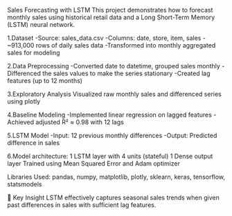 Sales Forecasting with LSTM
This project demonstrates how to forecast monthly sales using historical retail data and a Long Short-Term Memory (LSTM) neural network.

1.Dataset
-Source: sales_data.csv
-Columns: date, store, item, sales
-~913,000 rows of daily sales data
-Transformed into monthly aggregated sales for modeling

2.Data Preprocessing
-Converted date to datetime, grouped sales monthly
-Differenced the sales values to make the series stationary
-Created lag features (up to 12 months)

3.Exploratory Analysis
Visualized raw monthly sales and differenced series using plotly

4.Baseline Modeling
-Implemented linear regression on lagged features
-Achieved adjusted R² ≈ 0.98 with 12 lags

5.LSTM Model
-Input: 12 previous monthly differences
-Output: Predicted difference in sales

6.Model architecture:
  1 LSTM layer with 4 units (stateful)
  1 Dense output layer
  Trained using Mean Squared Error and Adam optimizer

Libraries Used: pandas, numpy, matplotlib, plotly, sklearn, keras, tensorflow, statsmodels

📌 Key Insight
LSTM effectively captures seasonal sales trends when given past differences in sales with sufficient lag features.

